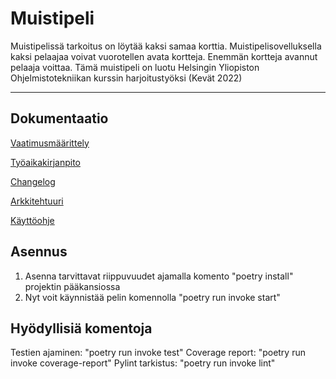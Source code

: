 # Muistipeli

Muistipelissä tarkoitus on löytää kaksi samaa korttia. Muistipelisovelluksella kaksi pelaajaa voivat vuorotellen avata kortteja. Enemmän kortteja avannut pelaaja voittaa. Tämä muistipeli on luotu Helsingin Yliopiston Ohjelmistotekniikan kurssin harjoitustyöksi (Kevät 2022)

---

## Dokumentaatio

[Vaatimusmäärittely](/dokumentaatio/vaatimusmaarittely.md)

[Työaikakirjanpito](/dokumentaatio/tyoaikakirjanpito.md)

[Changelog](/dokumentaatio/changelog.md)

[Arkkitehtuuri](/dokumentaatio/arkkitehtuuri.md)

[Käyttöohje](/dokumentaatio/kayttohje.md)


## Asennus

1. Asenna tarvittavat riippuvuudet ajamalla komento "poetry install" projektin pääkansiossa
2. Nyt voit käynnistää pelin komennolla "poetry run invoke start"

## Hyödyllisiä komentoja

Testien ajaminen: "poetry run invoke test"
Coverage report: "poetry run invoke coverage-report"
Pylint tarkistus: "poetry run invoke lint"
